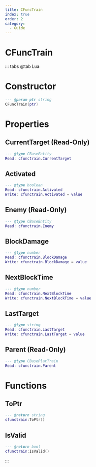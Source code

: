```yaml
---
title: CFuncTrain
index: true
order: 2
category:
  - Guide
---
```


# CFuncTrain

::: tabs
@tab Lua
# Constructor
```lua
--- @param ptr string
CFuncTrain(ptr)
```
# Properties
## CurrentTarget (Read-Only)
```lua
--- @type CBaseEntity
Read: cfunctrain.CurrentTarget
```
## Activated 
```lua
--- @type boolean
Read: cfunctrain.Activated
Write: cfunctrain.Activated = value
```
## Enemy (Read-Only)
```lua
--- @type CBaseEntity
Read: cfunctrain.Enemy
```
## BlockDamage 
```lua
--- @type number
Read: cfunctrain.BlockDamage
Write: cfunctrain.BlockDamage = value
```
## NextBlockTime 
```lua
--- @type number
Read: cfunctrain.NextBlockTime
Write: cfunctrain.NextBlockTime = value
```
## LastTarget 
```lua
--- @type string
Read: cfunctrain.LastTarget
Write: cfunctrain.LastTarget = value
```
## Parent (Read-Only)
```lua
--- @type CBasePlatTrain
Read: cfunctrain.Parent
```
# Functions
## ToPtr
```lua
--- @return string
cfunctrain:ToPtr()
```
## IsValid
```lua
--- @return bool
cfunctrain:IsValid()
```

:::